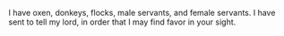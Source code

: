 I have oxen, donkeys, flocks, male servants, and female servants. I have sent to tell my lord, in order that I may find favor in your sight.
